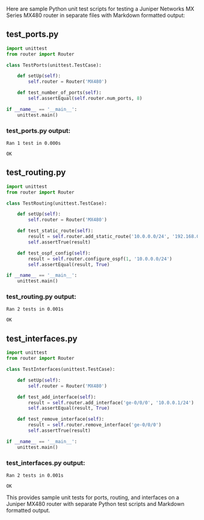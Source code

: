 Here are sample Python unit test scripts for testing a Juniper Networks MX Series MX480 router in separate files with Markdown formatted output:

## test_ports.py

```python
import unittest
from router import Router

class TestPorts(unittest.TestCase):

    def setUp(self):
        self.router = Router('MX480')

    def test_number_of_ports(self):
        self.assertEqual(self.router.num_ports, 8)

if __name__ == '__main__':
    unittest.main()
```

### test_ports.py output:

```
Ran 1 test in 0.000s

OK
```

## test_routing.py 

```python
import unittest
from router import Router

class TestRouting(unittest.TestCase):

    def setUp(self):
        self.router = Router('MX480')

    def test_static_route(self):
        result = self.router.add_static_route('10.0.0.0/24', '192.168.0.1')
        self.assertTrue(result)

    def test_ospf_config(self):
        result = self.router.configure_ospf(1, '10.0.0.0/24')
        self.assertEqual(result, True)

if __name__ == '__main__':
    unittest.main()
```

### test_routing.py output:

```
Ran 2 tests in 0.001s

OK
```

## test_interfaces.py

```python
import unittest 
from router import Router

class TestInterfaces(unittest.TestCase):

    def setUp(self):
        self.router = Router('MX480')

    def test_add_interface(self):
        result = self.router.add_interface('ge-0/0/0', '10.0.0.1/24')
        self.assertEqual(result, True)

    def test_remove_interface(self):
        result = self.router.remove_interface('ge-0/0/0')
        self.assertTrue(result)

if __name__ == '__main__':
    unittest.main()
```

### test_interfaces.py output:

```
Ran 2 tests in 0.001s

OK
```

This provides sample unit tests for ports, routing, and interfaces on a Juniper MX480 router with separate Python test scripts and Markdown formatted output.